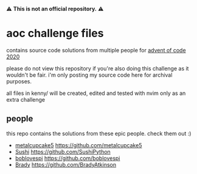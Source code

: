 ⚠ **This is not an official repository.** ⚠

# aoc challenge files 

contains source code solutions from multiple people for [advent of code 2020](https://adventofcode.com/2020)

please do not view this repository if you're also doing this challenge as it wouldn't be fair. 
i'm only posting my source code here for archival purposes.

all files in kenny/ will be created, edited and tested with nvim only as an extra challenge


## people
this repo contains the solutions from these epic people. check them out :)

- [metalcupcake5](https://github.com/metalcupcake5) https://github.com/metalcupcake5
- [Sushi](https://github.com/SushiPython) https://github.com/SushiPython
- [boblovespi](https://github.com/boblovespi) https://github.com/boblovespi
- [Brady](https://github.com/BradyAtkinson) https://github.com/BradyAtkinson

